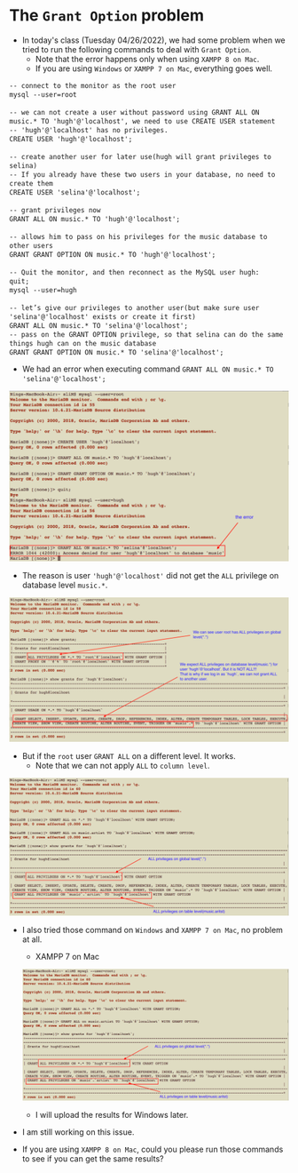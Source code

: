 # The `Grant Option` problem

+ In today's class (Tuesday 04/26/2022), we had some problem when we tried to run the following commands to deal with `Grant Option`.
  - Note that the error happens only when using `XAMPP 8 on Mac`.
  - If you are using `Windows` or `XAMPP 7 on Mac`, everything goes well.
~~~~
-- connect to the monitor as the root user
mysql --user=root

-- we can not create a user without password using GRANT ALL ON music.* TO 'hugh'@'localhost', we need to use CREATE USER statement
-- 'hugh'@'localhost' has no privileges.
CREATE USER 'hugh'@'localhost';

-- create another user for later use(hugh will grant privileges to selina)
-- If you already have these two users in your database, no need to create them
CREATE USER 'selina'@'localhost';

-- grant privileges now
GRANT ALL ON music.* TO 'hugh'@'localhost';

-- allows him to pass on his privileges for the music database to other users
GRANT GRANT OPTION ON music.* TO 'hugh'@'localhost';

-- Quit the monitor, and then reconnect as the MySQL user hugh:
quit;
mysql --user=hugh

-- let’s give our privileges to another user(but make sure user 'selina'@'localhost' exists or create it first)
GRANT ALL ON music.* TO 'selina'@'localhost';
-- pass on the GRANT OPTION privilege, so that selina can do the same things hugh can on the music database
GRANT GRANT OPTION ON music.* TO 'selina'@'localhost';
~~~~
+ We had an error when executing command `GRANT ALL ON music.* TO 'selina'@'localhost';`

![ch9-grantoptionerror1](../Resources/ch9-grantoptionerror1.png)

+ The reason is user `'hugh'@'localhost'` did not get the `ALL` privilege on database level `music.*`.

![ch9-grantoptionerror2](../Resources/ch9-grantoptionerror2.png)

+ But if the `root` user `GRANT ALL`  on a different level. It works.
  - Note that we can not apply `ALL` to `column level`.

![ch9-grantoptionerror3](../Resources/ch9-grantoptionerror3.png)

+ I also tried those command on `Windows` and `XAMPP 7 on Mac`, no problem at all.
  - XAMPP 7 on Mac

  ![ch9-grantoptionerror3](../Resources/ch9-grantoptionerror3.png)
  
  - I will upload the results for Windows later.

+ I am still working on this issue.

+ If you are using `XAMPP 8 on Mac`, could you please run those commands to see if you can get the same results?
